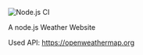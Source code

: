 ![Node.js CI](https://github.com/Luiggi33/node.js-website/workflows/Node.js%20CI/badge.svg?branch=master)


A node.js Weather Website

Used API: https://openweathermap.org
